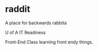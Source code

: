 # raddit
A place for backwards rabbita

U of A IT Readiness

Front-End Class learning front endy things.
